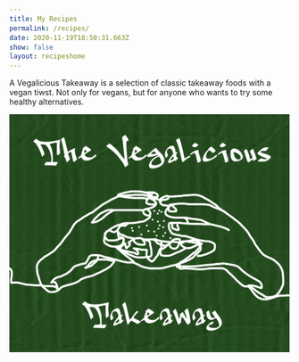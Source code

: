 ```yaml
---
title: My Recipes
permalink: /recipes/
date: 2020-11-19T18:50:31.663Z
show: false
layout: recipeshome
---
```

A Vegalicious Takeaway is a selection of classic takeaway foods with a vegan tiwst. Not only for vegans, but for anyone who wants to try some healthy alternatives. 

![The Vegalicious Takeaway logo](../uploads/cover.jpg "The Vegalicious Takeaway ")